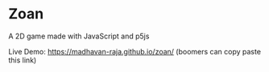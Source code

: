 # Zoan
A 2D game made with JavaScript and p5js

Live Demo: https://madhavan-raja.github.io/zoan/ (boomers can copy paste this link)
